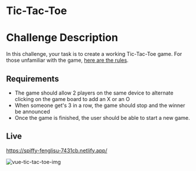 

# Tic-Tac-Toe

# Challenge Description

In this challenge, your task is to create a working Tic-Tac-Toe game.
For those unfamiliar with the game, [here are the rules](https://www.wikihow.com/Play-Tic-Tac-Toe).

## Requirements

- The game should allow 2 players on the same device to alternate clicking on the game board to add an X or an O
- When someone get's 3 in a row, the game should stop and the winner be announced
- Once the game is finished, the user should be able to start a new game.


## Live

https://spiffy-fenglisu-7431cb.netlify.app/

![vue-tic-tac-toe-img](https://github.com/GonzaloVolonterio/vue-tic-tac-toe/assets/64506662/52a95c33-55eb-48da-9a10-6d57789eb6c3)
